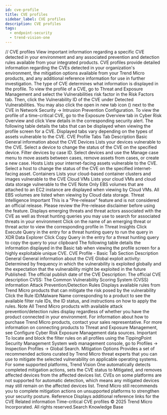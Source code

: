 ```yaml
---
id: cve-profile
title: CVE profiles
sidebar_label: CVE profiles
description: CVE profiles
tags:
  - endpoint-security
  - trend-vision-one
---
```


/*<![CDATA[*/ $('#title').html($('meta[name=map-description]').attr('content')); /*]]>*/ CVE profiles View important information regarding a specific CVE detected in your environment and any associated prevention and detection rules available from your integrated products. CVE profiles provide detailed information regarding the CVEs detected in your organization's environment, the mitigation options available from your Trend Micro products, and any additional reference information for use in further investigation. The type of CVE determines what information is displayed in the profile. To view the profile of a CVE, go to Threat and Exposure Management and select the Vulnerabilities risk factor in the Risk Factors tab. Then, click the Vulnerability ID of the CVE under Detected Vulnerabilities. You may also click the open in new tab icon () next to the CVE in Network Security → Intrusion Prevention Configuration. To view the profile of a time-critical CVE, go to the Exposure Overview tab in Cyber Risk Overview and click View details in the corresponding security alert. The following table details the tabs that can be displayed when viewing the profile screen for a CVE. Displayed tabs vary depending on the types of assets vulnerable to the CVE. CVE Profile Tabs Tab Description Basic General information about the CVE Devices Lists your devices vulnerable to the CVE. Select a device to change the status of the CVE on the specified device. Filter devices by case ID. Select devices and use the Manage case menu to move assets between cases, remove assets from cases, or create a new case. Hosts Lists your internet-facing assets vulnerable to the CVE. Select a host to change the status of the CVE on the specified internet-facing asset. Containers Lists your cloud-based container clusters and images vulnerable to the CVE Cloud VMs Lists your cloud VMs and cloud data storage vulnerable to the CVE Note Only EBS volumes that are attached to an EC2 instance are displayed when viewing by Cloud VMs. All EBS volumes are listed when viewing by Cloud data storage. Threat Intelligence Important This is a "Pre-release" feature and is not considered an official release. Please review the Pre-release disclaimer before using the feature. Displays emerging threats and threat actors associated with the CVE as well as threat hunting queries you may use to search for associated threats in your environment Click on the name of an emerging threat or threat actor to view the corresponding profile in Threat Insights Click Execute Query in the entry for a threat hunting query to run the query in XDR Data Explorer Click Copy Query in the entry for a threat hunting query to copy the query to your clipboard The following table details the information displayed in the Basic tab when viewing the profile screen for a highly exploitable unique CVE. CVE Profile - Basic Tab Section Description General General information about the CVE Global exploit activity: Determined by frequency in which the vulnerability is exploited globally and the expectation that the vulnerability might be exploited in the future Published: The official publish date of the CVE Description: The official CVE description CVSS: The Common Vulnerability Scoring System (CVSS) information Attack Prevention/Detection Rules Displays available rules from Trend Micro products that can mitigate the risk posed by the vulnerability Click the Rule ID/Malware Name corresponding to a product to see the available filter rule IDs, the ID status, and instructions on how to apply the rules. Note All Trend Micro products with available attack prevention/detection rules display regardless of whether you have the product connected in your environment. For information about how to purchase Trend Micro products, contact your sales representative. For more information on connecting products to Threat and Exposure Management, see Configure Cyber Risk Exposure Management data sources. Important To locate and block the filter rules on all profiles using the TippingPoint Security Management System web management console, go to Profiles → Inspection Profiles → Global Search. Mitigation Options Provides a set of recommended actions curated by Trend Micro threat experts that you can use to mitigate the selected vulnerability on applicable operating systems. For some supported platforms, Trend Vision One automatically detects completed mitigation actions, sets the CVE status to Mitigated, and removes affected devices from the affected devices list. CVEs on some platforms are not supported for automatic detection, which means any mitigated devices may still remain on the affected devices list. Trend Micro still recommends you to complete mitigation actions on unsupported platforms to strengthen your security posture. Reference Displays additional reference links for the CVE Related information Time-critical CVE profiles © 2025 Trend Micro Incorporated. All rights reserved.Search Knowledge Base